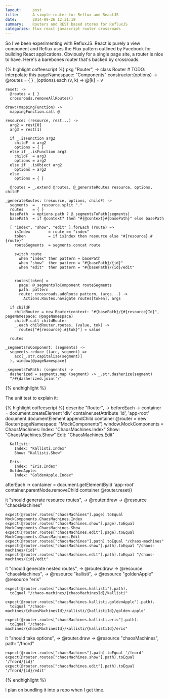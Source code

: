 ```yaml
---
layout:     post
title:      A simple router for Reflux and ReactJS
date:       2014-09-26 12:31:19
summary:    Routers and REST based stores for RefluxJS
categories: flux react javascript router crossroads
---
```


So I've been experimenting with RefluxJS. React is purely a view component and Reflux uses the Flux pattern outlined by Facebook for building React applications. Obviously for a single page site, a router is nice to have. Here's a barebones router that's backed by crossroads.

{% highlight coffeescript %}
pkg "Router", ->
  class Router
    # TODO: interpolate this
    pageNamespace: "Components"
    constructor:(options) ->
      @routes = { }
      _(options).each (v, k) =>
        @[k] = v

    reset: ->
      @routes = { }
      crossroads.removeAllRoutes()

    draw:(mappingFunction) ->
      mappingFunction.call @

    resource: (resource, rest...) ->
      arg2 = rest[0]
      arg3 = rest[1]

      if _.isFunction arg2
        childF  = arg2
        options = { }
      else if _.isFunction arg3
        childF  = arg3
        options = arg2
      else if _.isObject arg2
        options = arg2
      else
        options = { }

      @routes = _.extend @routes, @_generateRoutes resource, options, childF

    _generateRoutes: (resource, options, childF) ->
      segments  = _ resource.split "."
      routes    = { }
      basePath  = options.path ? @_segmentsToPath(segments)
      basePath  = if @context? then "#{@context}#{basePath}" else basePath

      [ "index", "show", "edit" ].forEach (route) =>
        isIndex        = route == "index"
        token          = if isIndex then resource else "#{resource}.#{route}"
        routeSegments  = segments.concat route

        switch route
          when "index" then pattern = basePath
          when "show"  then pattern = "#{basePath}/{id}"
          when "edit"  then pattern = "#{basePath}/{id}/edit"


        routes[token] =
          page: @_segmentsToComponent routeSegments
          path: pattern
          route: crossroads.addRoute pattern, (args...) ->
            Actions.Routes.navigate routes[token], args

      if childF
        childRouter = new Router(context: "#{basePath}/{#{resource}Id}", pageNamespace: @pageNamespace)
        childF.call childRouter
        _.each childRouter.routes, (value, tok) ->
          routes["#{resource}.#{tok}"] = value

      routes

    _segmentsToComponent: (segments) ->
      segments.reduce ((acc, segment) =>
        acc[_.str.capitalize(segment)]
      ), window[@pageNamespace]

    _segmentsToPath: (segments) ->
      dasherized = segments.map (segment) -> _.str.dasherize(segment)
      "/#{dasherized.join('/'
{% endhighlight %}

The unit test to explain it:

{% highlight coffeescript %}
describe "Router", ->
  beforeEach ->
    container = document.createElement 'div'
    container.setAttribute 'id', 'app-root'
    document.documentElement.appendChild container
    @router = new Router(pageNamespace: "MockComponents")
    window.MockComponents =
      ChaosMachines:
        Index: "ChaosMachines.Index"
        Show: "ChaosMachines.Show"
        Edit: "ChaosMachines.Edit"

      Kallisti:
        Index: "Kallisti.Index"
        Show: "Kallisti.Show"

      Eris:
        Index: "Eris.Index"
      GoldenApple:
        Index: "GoldenApple.Index"

  afterEach ->
    container = document.getElementById 'app-root'
    container.parentNode.removeChild container
    @router.reset()

  it "should generate resource routes", ->
    @router.draw ->
      @resource "chaosMachines"

    expect(@router.routes["chaosMachines"].page).toEqual MockComponents.ChaosMachines.Index
    expect(@router.routes["chaosMachines.show"].page).toEqual MockComponents.ChaosMachines.Show
    expect(@router.routes["chaosMachines.edit"].page).toEqual MockComponents.ChaosMachines.Edit
    expect(@router.routes["chaosMachines"].path).toEqual "/chaos-machines"
    expect(@router.routes["chaosMachines.show"].path).toEqual "/chaos-machines/{id}"
    expect(@router.routes["chaosMachines.edit"].path).toEqual "/chaos-machines/{id}/edit"

  it "should generate nested routes", ->
    @router.draw ->
      @resource "chaosMachines", ->
        @resource "kallisti", ->
          @resource "goldenApple"
          @resource "eris"

    expect(@router.routes["chaosMachines.kallisti"].path).
      toEqual "/chaos-machines/{chaosMachinesId}/kallisti"

    expect(@router.routes["chaosMachines.kallisti.goldenApple"].path).
      toEqual "/chaos-machines/{chaosMachinesId}/kallisti/{kallistiId}/golden-apple"

    expect(@router.routes["chaosMachines.kallisti.eris"].path).
      toEqual "/chaos-machines/{chaosMachinesId}/kallisti/{kallistiId}/eris"

  it "should take options", ->
    @router.draw ->
      @resource "chaosMachines", path: "/fnord"

    expect(@router.routes["chaosMachines"].path).toEqual '/fnord'
    expect(@router.routes["chaosMachines.show"].path).toEqual '/fnord/{id}'
    expect(@router.routes["chaosMachines.edit"].path).toEqual '/fnord/{id}/edit'
{% endhighlight %}

I plan on bundling it into a repo when I get time.
